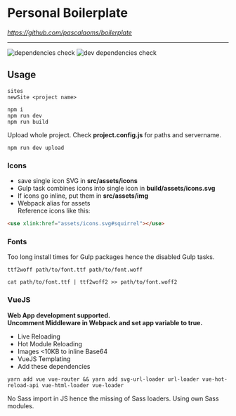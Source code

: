 
# Personal Boilerplate
_https://github.com/pascalaoms/boilerplate_
- - - -
![dependencies check](https://david-dm.org/pascalaoms/boilerplate.svg)
![dev dependencies check](https://david-dm.org/pascalaoms/boilerplate/dev-status.svg)
## Usage
```
sites  
newSite <project name>
```
```
npm i
npm run dev  
npm run build
```

Upload whole project. Check **project.config.js** for paths and servername.
```
npm run dev upload
```



### Icons
* save single icon SVG in **src/assets/icons**  
* Gulp task combines icons into single icon in **build/assets/icons.svg**
* If icons go inline, put them in **src/assets/img**
* Webpack alias for assets  
Reference icons like this:
```html
<use xlink:href="assets/icons.svg#squirrel"></use>
```

### Fonts
Too long install times for Gulp packages hence the disabled Gulp tasks.
```
ttf2woff path/to/font.ttf path/to/font.woff
```
```
cat path/to/font.ttf | ttf2woff2 >> path/to/font.woff2
```

### VueJS
**Web App development supported.**  
**Uncomment Middleware in Webpack and set app variable to true.**
* Live Reloading
* Hot Module Reloading  
* Images <10KB to inline Base64
* VueJS Templating
* Add these dependencies
```
yarn add vue vue-router && yarn add svg-url-loader url-loader vue-hot-reload-api vue-html-loader vue-loader
```
No Sass import in JS hence the missing of Sass loaders. Using own Sass modules.  
